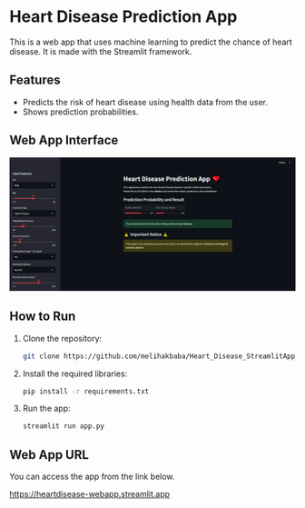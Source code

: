 # Heart Disease Prediction App

This is a web app that uses machine learning to predict the chance of heart disease. It is made with the Streamlit framework.

## Features
- Predicts the risk of heart disease using health data from the user.
- Shows prediction probabilities.

## Web App Interface
<img src=https://github.com/melihakbaba/Heart_Disease_StreamlitApp/blob/1f6145739096ec1186c87836d62138899028e596/images/app%20interface.PNG>

## How to Run
1. Clone the repository:
   ```bash
   git clone https://github.com/melihakbaba/Heart_Disease_StreamlitApp.git 
2. Install the required libraries:
     ```bash
    pip install -r requirements.txt
3. Run the app:
    ```bash
    streamlit run app.py

## Web App URL
You can access the app from the link below.

https://heartdisease-webapp.streamlit.app
